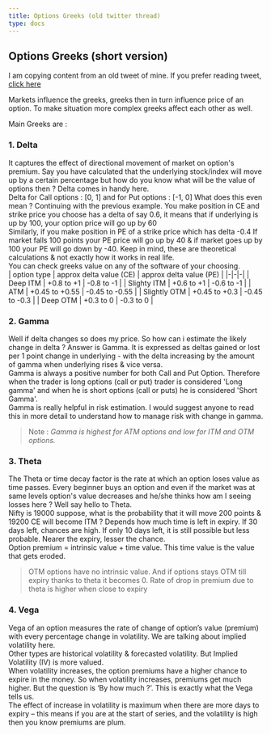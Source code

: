 ```yaml
---
title: Options Greeks (old twitter thread)
type: docs
---
```


## Options Greeks (short version)

I am copying content from an old tweet of mine. If you prefer reading tweet, [click here](https://x.com/drrstock/status/1675197046599610368)

Markets influence the greeks, greeks then in turn influence price of an option. To make situation more complex greeks affect each other as well.

Main Greeks are :

### 1. Delta

It captures the effect of directional movement of market on option's premium.
Say you have calculated that the underlying stock/index will move up by a certain percentage but how do you know what will be the value of options then ? Delta comes in handy here. \
 Delta for Call options : [0, 1] and for Put options : [-1, 0]
What does this even mean ? Continuing with the previous example. You make position in CE and strike price you choose has a delta of say 0.6, it means that if underlying is up by 100, your option price will go up by 60 \
 Similarly, if you make position in PE of a strike price which has delta -0.4 If market falls 100 points your PE price will go up by 40 & if market goes up by 100 your PE will go down by -40.
Keep in mind, these are theoretical calculations & not exactly how it works in real life. \
 You can check greeks value on any of the software of your choosing. \
 | option type | approx delta value (CE) | approx delta value (PE) |
|-|-|-|
| Deep ITM | +0.8 to +1 | -0.8 to -1 |
| Slighty ITM | +0.6 to +1 | -0.6 to -1 |
| ATM | +0.45 to +0.55 | -0.45 to -0.55 |
| Slightly OTM | +0.45 to +0.3 | -0.45 to -0.3 |
| Deep OTM | +0.3 to 0 | -0.3 to 0 |

### 2. Gamma

Well if delta changes so does my price. So how can i estimate the likely change in delta ? Answer is Gamma. It is expressed as deltas gained or lost per 1 point change in underlying - with the delta increasing by the amount of gamma when underlying rises & vice versa. \
Gamma is always a positive number for both Call and Put Option. Therefore when the trader is long options (call or put) trader is considered 'Long gamma' and when he is short options (call or puts) he is considered 'Short Gamma'. \
Gamma is really helpful in risk estimation. I would suggest anyone to read this in more detail to understand how to manage risk with change in gamma.

> Note : _Gamma is highest for ATM options and low for ITM and OTM options._

### 3. Theta

The Theta or time decay factor is the rate at which an option loses value as time passes.
Every beginner buys an option and even if the market was at same levels option's value decreases and he/she thinks how am I seeing losses here ? Well say hello to Theta. \
Nifty is 19000 suppose, what is the probability that it will move 200 points & 19200 CE will become ITM ? Depends how much time is left in expiry. If 30 days left, chances are high. If only 10 days left, it is still possible but less probable. Nearer the expiry, lesser the chance. \
Option premium = intrinsic value + time value.
This time value is the value that gets eroded.

> OTM options have no intrinsic value. And if options stays OTM till expiry thanks to theta it becomes 0.
> Rate of drop in premium due to theta is higher when close to expiry

### 4. Vega

Vega of an option measures the rate of change of option’s value (premium) with every percentage change in volatility. We are talking about implied volatility here. \
Other types are historical volatility & forecasted volatility. But Implied Volatility (IV) is more valued. \
When volatility increases, the option premiums have a higher chance to expire in the money.
So when volatility increases, premiums get much higher. But the question is ‘By how much ?’. This is exactly what the Vega tells us. \
The effect of increase in volatility is maximum when there are more days to expiry – this means if you are at the start of series, and the volatility is high then you know premiums are plum.
